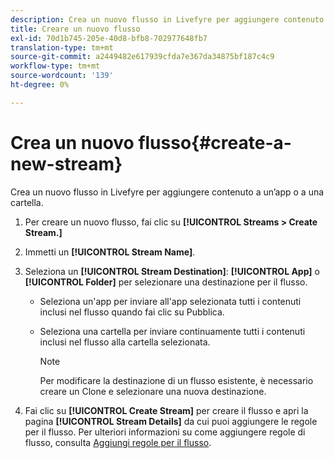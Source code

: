 ```yaml
---
description: Crea un nuovo flusso in Livefyre per aggiungere contenuto a un’app o a una cartella.
title: Creare un nuovo flusso
exl-id: 70d1b745-205e-40d8-bfb8-702977648fb7
translation-type: tm+mt
source-git-commit: a2449482e617939cfda7e367da34875bf187c4c9
workflow-type: tm+mt
source-wordcount: '139'
ht-degree: 0%

---
```


# Crea un nuovo flusso{#create-a-new-stream}

Crea un nuovo flusso in Livefyre per aggiungere contenuto a un’app o a una cartella.

1. Per creare un nuovo flusso, fai clic su **[!UICONTROL Streams > Create Stream.]**
1. Immetti un **[!UICONTROL Stream Name]**.
1. Seleziona un **[!UICONTROL Stream Destination]**: **[!UICONTROL App]** o **[!UICONTROL Folder]** per selezionare una destinazione per il flusso.

   * Seleziona un&#39;app per inviare all&#39;app selezionata tutti i contenuti inclusi nel flusso quando fai clic su Pubblica.
   * Seleziona una cartella per inviare continuamente tutti i contenuti inclusi nel flusso alla cartella selezionata.

      >[!NOTE]
      >
      >Per modificare la destinazione di un flusso esistente, è necessario creare un Clone e selezionare una nuova destinazione.

1. Fai clic su **[!UICONTROL Create Stream]** per creare il flusso e apri la pagina **[!UICONTROL Stream Details]** da cui puoi aggiungere le regole per il flusso. Per ulteriori informazioni su come aggiungere regole di flusso, consulta [Aggiungi regole per il flusso](../c-streams/t-add-rules-for-your-stream.md#t_add_rules_for_your_stream).
